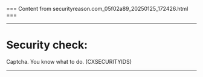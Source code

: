 === Content from securityreason.com_05f02a89_20250125_172426.html ===


---

# Security check:

Captcha. You know what to do. (CXSECURITYIDS)

---


